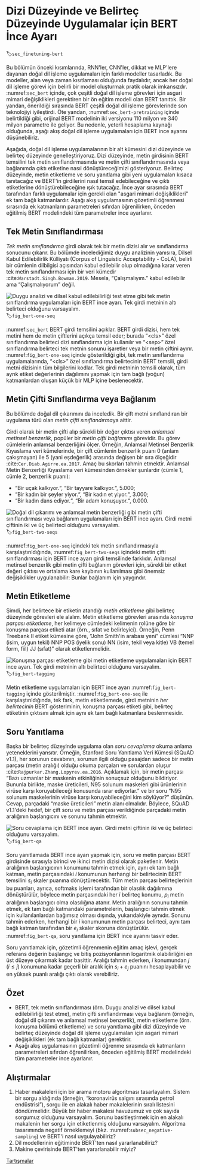 # Dizi Düzeyinde ve Belirteç Düzeyinde Uygulamalar için BERT İnce Ayarı 
:label:`sec_finetuning-bert`

Bu bölümün önceki kısımlarında, RNN'ler, CNN'ler, dikkat ve MLP'lere dayanan doğal dil işleme uygulamaları için farklı modeller tasarladık. Bu modeller, alan veya zaman kısıtlaması olduğunda faydalıdır, ancak her doğal dil işleme görevi için belirli bir model oluşturmak pratik olarak imkansızdır. :numref:`sec_bert` içinde, çok çeşitli doğal dil işleme görevleri için asgari mimari değişiklikleri gerektiren bir ön eğitim modeli olan BERT tanıttık. Bir yandan, önerildiği sırasında BERT çeşitli doğal dil işleme görevlerinde son teknolojiyi iyileştirdi. Öte yandan, :numref:`sec_bert-pretraining` içinde belirtildiği gibi, orijinal BERT modelinin iki versiyonu 110 milyon ve 340 milyon parametre ile geliyor. Bu nedenle, yeterli hesaplama kaynağı olduğunda, aşağı akış doğal dil işleme uygulamaları için BERT ince ayarını düşünebiliriz. 

Aşağıda, doğal dil işleme uygulamalarının bir alt kümesini dizi düzeyinde ve belirteç düzeyinde genelleştiriyoruz. Dizi düzeyinde, metin girdisinin BERT temsilini tek metin sınıflandırmasında ve metin çifti sınıflandırmasında veya bağlanımda çıktı etiketine nasıl dönüştüreceğimizi gösteriyoruz. Belirteç düzeyinde, metin etiketleme ve soru yanıtlama gibi yeni uygulamaları kısaca tanıtacağız ve BERT'in girdilerini nasıl temsil edebileceğine ve çıktı etiketlerine dönüştürebileceğine ışık tutacağız. İnce ayar sırasında BERT tarafından farklı uygulamalar için gerekli olan "asgari mimari değişiklikleri" ek tam bağlı katmanlardır. Aşağı akış uygulamasının gözetimli öğrenmesi sırasında ek katmanların parametreleri sıfırdan öğrenilirken, önceden eğitilmiş BERT modelindeki tüm parametreler ince ayarlanır. 

## Tek Metin Sınıflandırması

*Tek metin sınıflandırma* girdi olarak tek bir metin dizisi alır ve sınıflandırma sonucunu çıkarır. Bu bölümde incelediğimiz duygu analizinin yanısıra, Dilsel Kabul Edilebilirlik Külliyatı (Corpus of Linguistic Acceptability - CoLA), belirli bir cümlenin dilbilgisi açısından kabul edilebilir olup olmadığına karar veren tek metin sınıflandırması için bir veri kümedir :cite:`Warstadt.Singh.Bowman.2019`. Mesela, “Çalışmalıyım.” kabul edilebilir ama “Çalışmalıyorum” değil. 

![Duygu analizi ve dilsel kabul edilebilirliği test etme gibi tek metin sınıflandırma uygulamaları için BERT ince ayarı. Tek girdi metninin altı belirteci olduğunu varsayalım.](../img/bert-one-seq.svg)
:label:`fig_bert-one-seq`

:numref:`sec_bert` BERT girdi temsilini açıklar. BERT girdi dizisi, hem tek metini hem de metin çiftlerini açıkça temsil eder; burada “&lt;cls&gt;” özel sınıflandırma belirteci dizi sınıflandırma için kullanılır ve “&lt;sep&gt;” özel sınıflandırma belirteci tek metnin sonunu işaretler veya bir metin çiftini ayırır. :numref:`fig_bert-one-seq` içinde gösterildiği gibi, tek metin sınıflandırma uygulamalarında, “&lt;cls&gt;” özel sınıflandırma belirtecinin BERT temsili, girdi metni dizisinin tüm bilgilerini kodlar. Tek girdi metninin temsili olarak, tüm ayrık etiket değerlerinin dağılımını yapmak için tam bağlı (yoğun) katmanlardan oluşan küçük bir MLP içine beslenecektir. 

## Metin Çifti Sınıflandırma veya Bağlanım

Bu bölümde doğal dil çıkarımını da inceledik. Bir çift metni sınıflandıran bir uygulama türü olan *metin çifti sınıflandırma*ya aittir. 

Girdi olarak bir metin çifti alıp sürekli bir değer çıktısı veren *anlamsal metinsel benzerlik*, popüler bir *metin çifti bağlanımı* görevidir.
Bu görev cümlelerin anlamsal benzerliğini ölçer. Örneğin, Anlamsal Metinsel Benzerlik Kıyaslama veri kümelerinde, bir çift cümlenin benzerlik puanı 0 (anlam çakışmayan) ile 5 (yani eşdeğerlik) arasında değişen bir sıra ölçeğidir :cite:`Cer.Diab.Agirre.ea.2017`. Amaç bu skorları tahmin etmektir. Anlamsal Metin Benzerliği Kıyaslama veri kümesinden örnekler şunlardır (cümle 1, cümle 2, benzerlik puanı): 

* “Bir uçak kalkıyor.“, “Bir tayyare kalkıyor.“, 5.000;
* “Bir kadın bir şeyler yiyor.“, “Bir kadın et yiyor.“, 3.000;
* “Bir kadın dans ediyor.“, “Bir adam konuşuyor.“, 0.000.

![Doğal dil çıkarımı ve anlamsal metin benzerliği gibi metin çifti sınıflandırması veya bağlanım uygulamaları için BERT ince ayarı. Girdi metni çiftinin iki ve üç belirteci olduğunu varsayalım.](../img/bert-two-seqs.svg)
:label:`fig_bert-two-seqs`

:numref:`fig_bert-one-seq` içindeki tek metin sınıflandırmasıyla karşılaştırıldığında, :numref:`fig_bert-two-seqs` içindeki metin çifti sınıflandırması için BERT ince ayarı girdi temsilinde farklıdır. Anlamsal metinsel benzerlik gibi metin çifti bağlanım görevleri için, sürekli bir etiket değeri çıktısı ve ortalama kare kaybının kullanılması gibi önemsiz değişiklikler uygulanabilir: Bunlar bağlanım için yaygındır. 

## Metin Etiketleme

Şimdi, her belirtece bir etiketin atandığı *metin etiketleme* gibi belirteç düzeyinde görevleri ele alalım. Metin etiketleme görevleri arasında
*konuşma parçası etiketleme*, her kelimeye cümledeki kelimenin rolüne göre bir konuşma parçası etiketi atar (örn., sıfat ve belirleyici). Örneğin, Penn Treebank II etiket kümesine göre, “John Smith'in arabası yeni” cümlesi “NNP (isim, uygun tekil) NNP POS (iyelik sonu) NN (isim, tekil veya kitle) VB (temel form, fiil) JJ (sıfat)” olarak etiketlenmelidir. 

![Konuşma parçası etiketleme gibi metin etiketleme uygulamaları için BERT ince ayarı. Tek girdi metninin altı belirteci olduğunu varsayalım.](../img/bert-tagging.svg)
:label:`fig_bert-tagging`

Metin etiketleme uygulamaları için BERT ince ayarı  :numref:`fig_bert-tagging` içinde gösterilmiştir. :numref:`fig_bert-one-seq` ile karşılaştırıldığında, tek fark, metin etiketlemede, girdi metninin *her belirtecinin* BERT gösteriminin, konuşma parçası etiketi gibi, belirteç etiketinin çıktısını almak için aynı ek tam bağlı katmanlara beslenmesidir. 

## Soru Yanıtlama

Başka bir belirteç düzeyinde uygulama olan *soru cevaplama* okuma anlama yeteneklerini yansıtır.
Örneğin, Stanford Soru Yanıtlama Veri Kümesi (SQuAD v1.1), her sorunun cevabının, sorunun ilgili olduğu pasajdan sadece bir metin parçası (metin aralığı) olduğu okuma parçaları ve sorulardan oluşur :cite:`Rajpurkar.Zhang.Lopyrev.ea.2016`. Açıklamak için, bir metin parçası “Bazı uzmanlar bir maskenin etkinliğinin sonuçsuz olduğunu bildiriyor. Bununla birlikte, maske üreticileri, N95 solunum maskeleri gibi ürünlerinin virüse karşı koruyabileceği konusunda ısrar ediyorlar.” ve bir soru “N95 solunum maskelerinin virüse karşı koruyabileceğini kim söylüyor?” düşünün. Cevap, parçadaki “maske üreticileri” metin alanı olmalıdır. Böylece, SQuAD v1.1'deki hedef, bir çift soru ve metin parçası verildiğinde parçadaki metin aralığının başlangıcını ve sonunu tahmin etmektir. 

![Soru cevaplama için BERT ince ayarı. Girdi metni çiftinin iki ve üç belirteci olduğunu varsayalım.](../img/bert-qa.svg)
:label:`fig_bert-qa`

Soru yanıtlamada BERT ince ayarı yapmak için, soru ve metin parçası BERT girdisinde sırasıyla birinci ve ikinci metin dizisi olarak paketlenir. Metin aralığının başlangıcının konumunu tahmin etmek için, aynı ek tam bağlı katman, metin parçasındaki $i$ konumunun herhangi bir belirtecinin BERT temsilini $s_i$ skaler puanına dönüştürecektir. Tüm metin parçası belirteçlerinin bu puanları, ayrıca, softmaks işlemi tarafından bir olasılık dağılımına dönüştürülür, böylece metin parçasındaki her $i$ belirteç konumu, $p_i$ metin aralığının başlangıcı olma olasılığına atanır. Metin aralığının sonunu tahmin etmek, ek tam bağlı katmandaki parametrelerin, başlangıcı tahmin etmek için kullanılanlardan bağımsız olması dışında, yukarıdakiyle aynıdır. Sonunu tahmin ederken, herhangi bir $i$ konumunun metin parçası belirteci, aynı tam bağlı katman tarafından bir $e_i$ skaler skoruna dönüştürülür. :numref:`fig_bert-qa`, soru yanıtlama için BERT ince ayarını tasvir eder. 

Soru yanıtlamak için, gözetimli öğrenmenin eğitim amaç işlevi, gerçek referans değerin başlangıç ve bitiş pozisyonlarının logaritmik olabilirliğini en üst düzeye çıkarmak kadar basittir. Aralığı tahmin ederken, $i$ konumundan $j$ ($i \leq j$) konumuna kadar geçerli bir aralık için $s_i + e_j$ puanını hesaplayabilir ve en yüksek puanlı aralığı çıktı olarak verebiliriz. 

## Özet

* BERT, tek metin sınıflandırması (örn. Duygu analizi ve dilsel kabul edilebilirliği test etme), metin çifti sınıflandırması veya bağlanım (örneğin, doğal dil çıkarım ve anlamsal metinsel benzerlik), metin etiketleme (örn. konuşma bölümü etiketleme) ve soru yanıtlama gibi dizi düzeyinde ve belirteç düzeyinde doğal dil işleme uygulamaları için asgari mimari değişiklikleri (ek tam bağlı katmanlar) gerektirir.
* Aşağı akış uygulamasının gözetimli öğrenme sırasında ek katmanların parametreleri sıfırdan öğrenilirken, önceden eğitilmiş BERT modelindeki tüm parametreler ince ayarlanır.

## Alıştırmalar

1. Haber makaleleri için bir arama motoru algoritması tasarlayalım. Sistem bir sorgu aldığında (örneğin, “koronavirüs salgını sırasında petrol endüstrisi”), sorgu ile en alakalı haber makalelerinin sıralı listesini döndürmelidir. Büyük bir haber makalesi havuzumuz ve çok sayıda sorgumuz olduğunu varsayalım. Sorunu basitleştirmek için en alakalı makalenin her sorgu için etiketlenmiş olduğunu varsayalım. Algoritma tasarımında negatif örneklemeyi (bkz. :numref:`subsec_negative-sampling`) ve BERT'i nasıl uygulayabiliriz?
1. Dil modellerinin eğitiminde BERT'ten nasıl yararlanabiliriz?
1. Makine çevirisinde BERT'ten yararlanabilir miyiz?

[Tartışmalar](https://discuss.d2l.ai/t/396)
